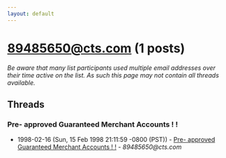 ```yaml
---
layout: default
---
```


# 89485650@cts.com (1 posts)

_Be aware that many list participants used multiple email addresses over their time active on the list. As such this page may not contain all threads available._

## Threads

### Pre- approved Guaranteed Merchant Accounts ! !
+ 1998-02-16 (Sun, 15 Feb 1998 21:11:59 -0800 (PST)) - [Pre- approved Guaranteed Merchant Accounts ! !](/archive/1998/02/21f4edacadbcec3e76b3265fec1947614e4a6bf9a3c29c926d16db53efc20679) - _89485650@cts.com_

